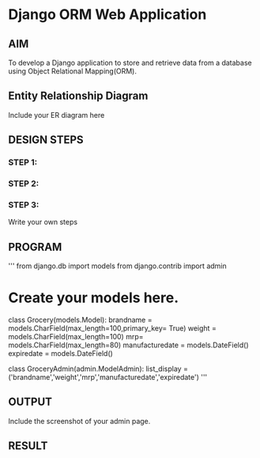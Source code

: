 # Django ORM Web Application

## AIM
To develop a Django application to store and retrieve data from a database using Object Relational Mapping(ORM).

## Entity Relationship Diagram

Include your ER diagram here

## DESIGN STEPS

### STEP 1:

### STEP 2:

### STEP 3:

Write your own steps

## PROGRAM

'''
from django.db import models
from django.contrib import admin

# Create your models here.
class Grocery(models.Model):
    brandname = models.CharField(max_length=100,primary_key= True)
    weight = models.CharField(max_length=100)
    mrp= models.CharField(max_length=80)
    manufacturedate = models.DateField()
    expiredate = models.DateField()

    
class GroceryAdmin(admin.ModelAdmin):
    list_display = ('brandname','weight','mrp','manufacturedate','expiredate')
'''

## OUTPUT

Include the screenshot of your admin page.


## RESULT
